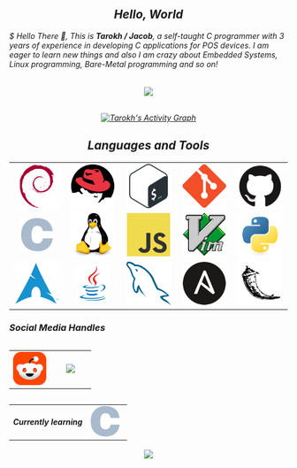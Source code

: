 <h2 align='center'> <i>Hello, World</h2>   

 $ Hello There 👾, This is **Tarokh / Jacob**, a self-taught C programmer with 3 years of experience in developing C applications for POS devices. I am eager to learn new things and also I am crazy about Embedded Systems, Linux programming, Bare-Metal programming and so on!
<br />
<br />
<p align="center">
 <img align="center" src="https://gh-readme-profile.vercel.app/api?username=Tarokh-Yaghoubi&theme=neon" />
</p>


</br>
  <div align="center">
  <a href="https://github.com/Tarokh-Yaghoubi"><img alt="Tarokh's Activity Graph" src="https://github-readme-activity-graph.vercel.app/graph/?username=Tarokh-Yaghoubi&bg_color=RRGGBBAA&title_color=84C2C0&color=84C2C0&line=84C2C0&point=DEDEDE&hide_border=true&custom_title="Contribution⠀Graph" /></a>
  <!-- <img src="https://wakatime.com/share/@K1rsN7/e713d501-852d-48fb-adb3-8e9f584cfdf4.svg"> -->
  </div>
<!--
<h2 align='center'><i><a href="https://github.com/Tarokh-Yaghoubi">Activity Graph 📈</i></h2>
<p align="center">
<a href="https://github.com/Tarokh-Yaghoubi">
 <img src="https://github-readme-activity-graph.vercel.app/graph?username=Tarokh-Yaghoubi&theme=react&area=true&hide_border=true#gh-light-mode-only" width="100%">
</a>
</p> 
-->

<h2 align='center'><i>Languages and Tools</i></h2>

<table width="100">
<tr>
    <td align='center' width="190">
        <img src="https://github.com/devicons/devicon/blob/master/icons/debian/debian-original.svg" width="80">
    </td>
    <td align='center' width="190">
        <img src="https://github.com/devicons/devicon/blob/master/icons/redhat/redhat-original.svg" width="80">
    </td>
    <td align='center' width="190">
        <img src="https://github.com/devicons/devicon/blob/master/icons/bash/bash-original.svg" width="80">
    </td>
     <td align='center' width="190">
        <img src="https://github.com/devicons/devicon/blob/master/icons/git/git-original.svg" width="80">
    </td>
    <td align='center'  width="190">
        <img src="https://github.com/devicons/devicon/blob/master/icons/github/github-original.svg" width="80">
    </td>
</tr>
<tr>
    <td align='center' width="190">
        <img src="https://github.com/devicons/devicon/blob/master/icons/c/c-original.svg" width="60">
    </td>
    <td align='center' width="190">
        <img src="https://github.com/devicons/devicon/blob/master/icons/linux/linux-original.svg" width="80">
    </td>
     <td align='center' width="190">
        <img src="https://github.com/devicons/devicon/blob/master/icons/javascript/javascript-original.svg" width="80">
    </td>
    <td align='center' width="190">
        <img src="https://github.com/devicons/devicon/blob/master/icons/vim/vim-original.svg" width="80">
    </td>
    <td align='center' width="190">
        <img src="https://github.com/devicons/devicon/blob/master/icons/python/python-original.svg" width="80">
    </td>
</tr>
<tr>
    <td align='center'>
        <img src="https://github.com/devicons/devicon/blob/master/icons/archlinux/archlinux-original.svg" width="80">
    </td>
    <td align='center'>
        <img src="https://github.com/devicons/devicon/blob/master/icons/java/java-original.svg" width="64"> 
    </td>
    <td align='center'>
        <img src="https://github.com/devicons/devicon/blob/master/icons/mysql/mysql-original.svg" width="80">
    </td>
    <td align='center'>
        <img src="https://github.com/devicons/devicon/blob/master/icons/ansible/ansible-original.svg" width="80">
    </td>
    <td align='center'>
        <img src="https://github.com/devicons/devicon/blob/master/icons/flask/flask-original.svg"  width="80">
    </td>
</tr>
</table>


<h3 align='left'><i>Social Media Handles</i></h3>
<p align='left'>
 
<table width="100" align='left'>
<tr>
    <td align='center' width="60">
        <a href="https://www.reddit.com/user/tarokh_0"><img src="https://github.com/LelouchFR/skill-icons/blob/main/assets/reddit.svg" width="60"></a>
    </td>
    <td align='center' width="60">
        <a href="https://www.linkedin.com/in/tarokhyaghoubi"><img src="https://cdn-icons-png.flaticon.com/512/1409/1409945.png" width="60"></a>
    </td>
</tr>
</table>

</p>

<table width="100" align='left'>
 <tr>
 <td align='left'>
    <b>Currently learning</b>
 </td>
 <td align='left' width="60">
     <img src="https://github.com/devicons/devicon/blob/master/icons/c/c-original.svg" width="55">
 </td>
</tr>
</table>

<p align="center">
 <img align="center" src="https://github-readme-stats-sigma-five.vercel.app/api/top-langs/?username=Tarokh-Yaghoubi&theme=chartreuse-dark" />
</p>


